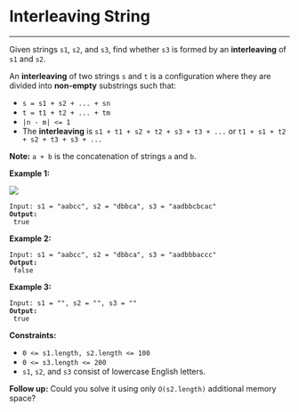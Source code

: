 # Interleaving String

***

Given strings `s1`, `s2`, and `s3`, find whether `s3` is formed by an **interleaving** of `s1` and `s2`.

An **interleaving** of two strings `s` and `t` is a configuration where they are divided into **non-empty** substrings such that:

* `s = s1 + s2 + ... + sn`
* `t = t1 + t2 + ... + tm`
* `|n - m| <= 1`
* The **interleaving** is `s1 + t1 + s2 + t2 + s3 + t3 + ...` or `t1 + s1 + t2 + s2 + t3 + s3 + ...`

**Note:** `a + b` is the concatenation of strings `a` and `b`.

&#x20;

**Example 1:**

![](https://assets.leetcode.com/uploads/2020/09/02/interleave.jpg)

<pre><code>Input: s1 = "aabcc", s2 = "dbbca", s3 = "aadbbcbcac"
<strong>Output:
</strong> true</code></pre>

**Example 2:**

<pre><code>Input: s1 = "aabcc", s2 = "dbbca", s3 = "aadbbbaccc"
<strong>Output:
</strong> false</code></pre>

**Example 3:**

<pre><code>Input: s1 = "", s2 = "", s3 = ""
<strong>Output:
</strong> true</code></pre>

&#x20;

**Constraints:**

* `0 <= s1.length, s2.length <= 100`
* `0 <= s3.length <= 200`
* `s1`, `s2`, and `s3` consist of lowercase English letters.

&#x20;

**Follow up:** Could you solve it using only `O(s2.length)` additional memory space?
